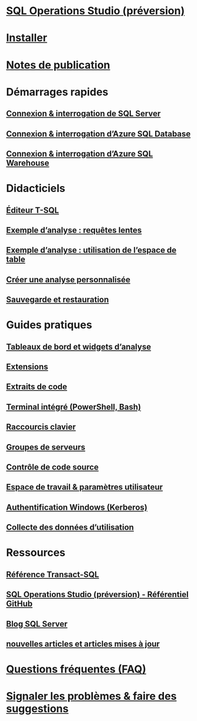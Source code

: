 # [SQL Operations Studio (préversion)](what-is.md)
# [Installer](download.md)
# [Notes de publication](release-notes.md)
# Démarrages rapides
## [Connexion & interrogation de SQL Server](quickstart-sql-server.md)
## [Connexion & interrogation d’Azure SQL Database](quickstart-sql-database.md)
## [Connexion & interrogation d’Azure SQL Warehouse](quickstart-sql-dw.md)
# Didacticiels
## [Éditeur T-SQL](tutorial-sql-editor.md) 
## [Exemple d’analyse : requêtes lentes](tutorial-qds-sql-server.md)
## [Exemple d’analyse : utilisation de l’espace de table](tutorial-table-space-sql-server.md)
## [Créer une analyse personnalisée](tutorial-build-custom-insight-sql-server.md) 
## [Sauvegarde et restauration](tutorial-backup-restore-sql-server.md)
# Guides pratiques
## [Tableaux de bord et widgets d’analyse](insight-widgets.md)
## [Extensions](extensions.md)
## [Extraits de code](code-snippets.md)
## [Terminal intégré (PowerShell, Bash)](integrated-terminal.md)
## [Raccourcis clavier](keyboard-shortcuts.md)
## [Groupes de serveurs](server-groups.md)
## [Contrôle de code source](source-control.md)
## [Espace de travail & paramètres utilisateur](settings.md)
## [Authentification Windows (Kerberos)](enable-kerberos.md)
## [Collecte des données d’utilisation](usage-data-collection.md)
# Ressources
## [Référence Transact-SQL](../t-sql/language-reference.md)
## [SQL Operations Studio (préversion) - Référentiel GitHub](https://www.github.com/Microsoft/SqlOpsStudio)
## [Blog SQL Server](https://blogs.technet.microsoft.com/dataplatforminsider/)
## [nouvelles articles et articles mises à jour](new-updated-sql-operations-studio.md)
# [Questions fréquentes (FAQ)](faq.md)
# [Signaler les problèmes & faire des suggestions](https://github.com/microsoft/sqlopsstudio/issues)
